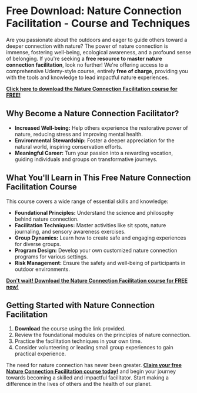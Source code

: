 # Free Download: Nature Connection Facilitation - Course and Techniques

Are you passionate about the outdoors and eager to guide others toward a deeper connection with nature? The power of nature connection is immense, fostering well-being, ecological awareness, and a profound sense of belonging. If you're seeking a **free resource to master nature connection facilitation**, look no further! We're offering access to a comprehensive Udemy-style course, entirely **free of charge**, providing you with the tools and knowledge to lead impactful nature experiences.

[**Click here to download the Nature Connection Facilitation course for FREE!**](https://udemywork.com/nature-connection-facilitation)

## Why Become a Nature Connection Facilitator?

*   **Increased Well-being:** Help others experience the restorative power of nature, reducing stress and improving mental health.
*   **Environmental Stewardship:** Foster a deeper appreciation for the natural world, inspiring conservation efforts.
*   **Meaningful Career:** Turn your passion into a rewarding vocation, guiding individuals and groups on transformative journeys.

## What You'll Learn in This Free Nature Connection Facilitation Course

This course covers a wide range of essential skills and knowledge:

*   **Foundational Principles:** Understand the science and philosophy behind nature connection.
*   **Facilitation Techniques:** Master activities like sit spots, nature journaling, and sensory awareness exercises.
*   **Group Dynamics:** Learn how to create safe and engaging experiences for diverse groups.
*   **Program Design:** Develop your own customized nature connection programs for various settings.
*   **Risk Management:** Ensure the safety and well-being of participants in outdoor environments.

[**Don't wait! Download the Nature Connection Facilitation course for FREE now!**](https://udemywork.com/nature-connection-facilitation)

## Getting Started with Nature Connection Facilitation

1.  **Download** the course using the link provided.
2.  Review the foundational modules on the principles of nature connection.
3.  Practice the facilitation techniques in your own time.
4.  Consider volunteering or leading small group experiences to gain practical experience.

The need for nature connection has never been greater. **[Claim your free Nature Connection Facilitation course today!](https://udemywork.com/nature-connection-facilitation)** and begin your journey towards becoming a skilled and impactful facilitator. Start making a difference in the lives of others and the health of our planet.
